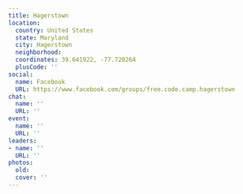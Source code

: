 ```yaml
---
title: Hagerstown
location:
  country: United States
  state: Maryland
  city: Hagerstown
  neighborhood: 
  coordinates: 39.641922, -77.720264
  plusCode: ''
social:
  name: Facebook
  URL: https://www.facebook.com/groups/free.code.camp.hagerstown
chat:
  name: ''
  URL: ''
event:
  name: ''
  URL: ''
leaders:
- name: ''
  URL: ''
photos:
  old: 
  cover: ''
---
```

